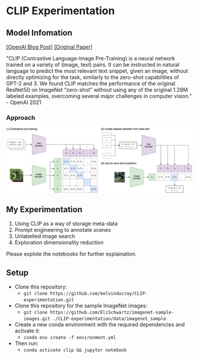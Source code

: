 # CLIP Experimentation

## Model Infomation
[[OpenAI Blog Post]](https://openai.com/blog/clip/) [[Original Paper]](https://arxiv.org/abs/2103.00020)

"CLIP (Contrastive Language-Image Pre-Training) is a neural network trained on a variety of (image, text) pairs. It can be instructed in natural language to predict the most relevant text snippet, given an image, without directly optimizing for the task, similarly to the zero-shot capabilities of GPT-2 and 3. We found CLIP matches the performance of the original ResNet50 on ImageNet “zero-shot” without using any of the original 1.28M labeled examples, overcoming several major challenges in computer vision." - OpenAI 2021

### Approach
![CLIP](presentation_images/CLIP.png)

## My Experimentation
1. Using CLIP as a way of storage meta-data
2. Prompt engineering to annotate scenes
3. Unlabelled image search
4. Exploration dimensionality reduction

Please explote the notebooks for further explaination.

## Setup
- Clone this repository:
  - ```git clone https://github.com/kelvinducray/CLIP-experimentation.git```
- Clone this repository for the sample ImageNet images:
  - ```git clone https://github.com/EliSchwartz/imagenet-sample-images.git ./CLIP-experimentation/data/imagenet_sample```
- Create a new conda environment with the required dependencies and activate it:
  - ```conda env create -f environment.yml```
- Then run:
  - ```conda activate clip && jupyter notebook```
